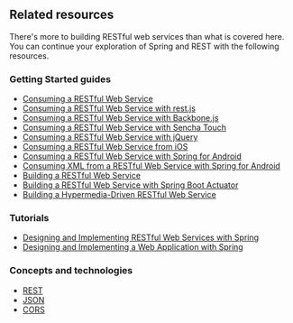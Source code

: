 ## Related resources

There's more to building RESTful web services than what is covered here. You can continue your exploration of Spring and REST with the following resources.

### Getting Started guides

* [Consuming a RESTful Web Service][gs-consuming-rest]
* [Consuming a RESTful Web Service with rest.js][gs-consuming-rest-restjs]
* [Consuming a RESTful Web Service with Backbone.js][gs-consuming-rest-backbone]
* [Consuming a RESTful Web Service with Sencha Touch][gs-consuming-rest-sencha]
* [Consuming a RESTful Web Service with jQuery][gs-consuming-rest-jquery]
* [Consuming a RESTful Web Service from iOS][gs-consuming-rest-ios]
* [Consuming a RESTful Web Service with Spring for Android][gs-consuming-rest-android]
* [Consuming XML from a RESTful Web Service with Spring for Android][gs-consuming-rest-xml-android]
* [Building a RESTful Web Service][gs-rest-service]
* [Building a RESTful Web Service with Spring Boot Actuator][gs-actuator-service]
* [Building a Hypermedia-Driven RESTful Web Service][gs-rest-hateoas]

[gs-consuming-rest]: /guides/gs/consuming-rest/
[gs-consuming-rest-restjs]: /guides/gs/consuming-rest-restjs/
[gs-consuming-rest-backbone]: /guides/gs/consuming-rest-backbone/
[gs-consuming-rest-sencha]: /guides/gs/consuming-rest-sencha/
[gs-consuming-rest-jquery]: /guides/gs/consuming-rest-jquery/
[gs-consuming-rest-ios]: /guides/gs/consuming-rest-ios/
[gs-consuming-rest-android]: /guides/gs/consuming-rest-android/
[gs-consuming-rest-xml-android]: /guides/gs/consuming-rest-xml-android/
[gs-rest-service]: /guides/gs/rest-service/
[gs-actuator-service]: /guides/gs/actuator-service/
[gs-rest-hateoas]: /guides/gs/rest-hateoas/

### Tutorials

* [Designing and Implementing RESTful Web Services with Spring][tut-rest]
* [Designing and Implementing a Web Application with Spring][tut-web]

[tut-rest]: /guides/tutorials/rest
[tut-web]: /guides/tutorials/web

### Concepts and technologies

* [REST][u-rest]
* [JSON][u-json]
* [CORS][u-cors]

[u-rest]: /understanding/REST
[u-json]: /understanding/JSON
[u-cors]: /understanding/CORS
